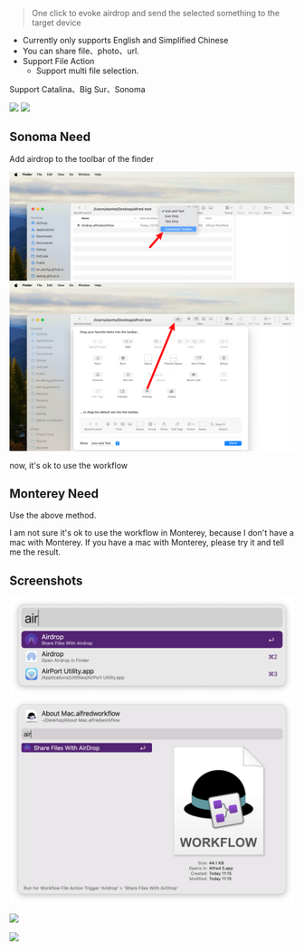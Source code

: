 > One click to evoke airdrop and send the selected something to the target device

- Currently only supports English and Simplified Chinese
- You can share file、photo、url.
- Support File Action
  - Support multi file selection.


Support Catalina、Big Sur、Sonoma



![](https://img.shields.io/badge/version-v1.9-green?style=for-the-badge)
[![](https://img.shields.io/badge/download-click-blue?style=for-the-badge)](https://github.com/alanhg/alfred-workflows/raw/master/airdrop/Airdrop.alfredworkflow)




<!-- more -->

## Sonoma Need

Add airdrop to the toolbar of the finder

![screenshot3.png](./screenshot3.png)
![screenshot4.png](screenshot4.png)

now, it's ok to use the workflow

## Monterey Need

Use the above method.

I am not sure it's ok to use the workflow in Monterey, because I don't have a mac with Monterey. If you have a mac with Monterey, please try it and tell me the result.


## Screenshots

![](./screenshot1.png)
![](./screenshot2.png)

![](./screenshot.gif)

![](./screenshot2.gif)


